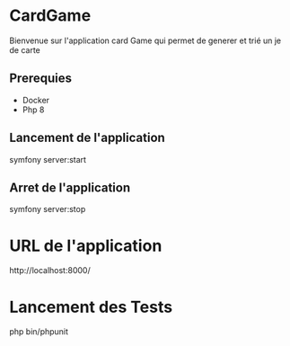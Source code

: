 # CardGame
Bienvenue sur l'application card Game qui permet de generer et trié un je de carte

## Prerequies
* Docker
* Php 8

## Lancement de l'application
symfony server:start

## Arret de l'application
symfony server:stop

# URL de l'application
http://localhost:8000/

# Lancement des Tests

php bin/phpunit
